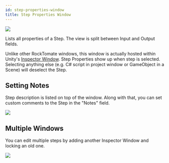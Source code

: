 ```yaml
---
id: step-properties-window
title: Step Properties Window
---
```


![](/products/rocktomate/assets/ui/step-properties-window.png)

Lists all properties of a Step. The view is split between Input and Output fields.

Unlike other RockTomate windows, this window is actually hosted within Unity's [Inspector Window](https://docs.unity3d.com/Manual/UsingTheInspector.html). Step Properties show up when step is selected. Selecting anything else (e.g. C# script in project window or GameObject in a Scene) will deselect the Step.

## Setting Notes

Step description is listed on top of the window. Along with that, you can set custom comments to the Step in the "Notes" field.

![](/products/rocktomate/assets/ui/set-custom-note-step-properties-window.gif)

## Multiple Windows

You can edit multiple steps by adding another Inspector Window and locking an old one.

![](/products/rocktomate/assets/ui/edit-multiple-step-property-windows.gif)